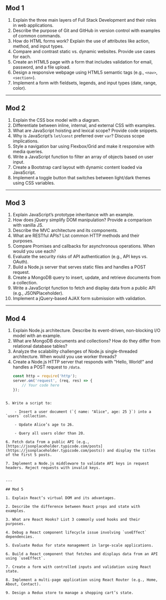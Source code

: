 
## Mod 1

1. Explain the three main layers of Full Stack Development and their roles in web applications.
2. Describe the purpose of Git and GitHub in version control with examples of common commands.
3. How do HTML forms work? Explain the use of attributes like action, method, and input types.
4. Compare and contrast static vs. dynamic websites. Provide use cases for each.
5. Create an HTML5 page with a form that includes validation for email, password, and a file upload.
6. Design a responsive webpage using HTML5 semantic tags (e.g., `<nav>`, `<section>`).
7. Implement a form with fieldsets, legends, and input types (date, range, color).

---

## Mod 2

1. Explain the CSS box model with a diagram.
2. Differentiate between inline, internal, and external CSS with examples.
3. What are JavaScript hoisting and lexical scope? Provide code snippets.
4. Why is JavaScript’s `let`/`const` preferred over `var`? Discuss scope implications.
5. Style a navigation bar using Flexbox/Grid and make it responsive with media queries.
6. Write a JavaScript function to filter an array of objects based on user input.
7. Create a Bootstrap card layout with dynamic content loaded via JavaScript.
8. Implement a toggle button that switches between light/dark themes using CSS variables.

---

## Mod 3

1. Explain JavaScript’s prototype inheritance with an example.
2. How does jQuery simplify DOM manipulation? Provide a comparison with vanilla JS.
3. Describe the MVC architecture and its components.
4. What are RESTful APIs? List common HTTP methods and their purposes.
5. Compare Promises and callbacks for asynchronous operations. When would you use each?
6. Evaluate the security risks of API authentication (e.g., API keys vs. OAuth).
7. Build a Node.js server that serves static files and handles a POST request.
8. Create a MongoDB query to insert, update, and retrieve documents from a collection.
9. Write a JavaScript function to fetch and display data from a public API (e.g., JSONPlaceholder).
10. Implement a jQuery-based AJAX form submission with validation.

---

## Mod 4

1. Explain Node.js architecture. Describe its event-driven, non-blocking I/O model with an example.
2. What are MongoDB documents and collections? How do they differ from relational database tables?
3. Analyze the scalability challenges of Node.js single-threaded architecture. When would you use worker threads?
4. Create a Node.js HTTP server that responds with "Hello, World!" and handles a POST request to `/data`.  
   ```javascript
   const http = require('http');
   server.on('request', (req, res) => {
       // Your code here
   });
```

5. Write a script to:
    
    - Insert a user document (`{ name: "Alice", age: 25 }`) into a `users` collection.
        
    - Update Alice’s age to 26.
        
    - Query all users older than 20.
        
6. Fetch data from a public API (e.g., [https://jsonplaceholder.typicode.com/posts](https://jsonplaceholder.typicode.com/posts)) and display the titles of the first 5 posts.
    
7. Implement a Node.js middleware to validate API keys in request headers. Reject requests with invalid keys.
    

---

## Mod 5

1. Explain React’s virtual DOM and its advantages.
    
2. Describe the difference between React props and state with examples.
    
3. What are React Hooks? List 3 commonly used hooks and their purposes.
    
4. Debug a React component lifecycle issue involving `useEffect` dependencies.
    
5. Evaluate Redux for state management in large-scale applications.
    
6. Build a React component that fetches and displays data from an API using `useEffect`.
    
7. Create a form with controlled inputs and validation using React state.
    
8. Implement a multi-page application using React Router (e.g., Home, About, Contact).
    
9. Design a Redux store to manage a shopping cart’s state.
    